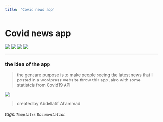 ```yaml
---
title: 'Covid news app'
---
```


Covid news app
===
![](https://img.shields.io/github/stars/abdellatifAhammad/Covid_news_app)
![](https://img.shields.io/github/license/abdellatifAhammad/Covid_news_app)
![](https://img.shields.io/badge/node-v10.16.3-green)
![](https://img.shields.io/badge/react--native-v0.62.2-blue)

---
### the idea of the app
> the geneare purpose is to make people seeing the latest news that I posted in a wordpress website throw this app ,also with some statistcis from Covid19 API   


![](https://i.imgur.com/4dSIst5.png)

> created by Abdellatif Ahammad

###### tags: `Templates` `Documentation`

